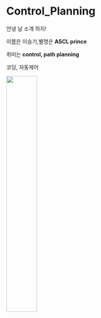 # Control_Planning

안녕 날 소개 하지!

이름은 이승기,별명은 __ASCL prince__

취미는 __control, path planning__

코딩, 자동제어

<img src="https://user-images.githubusercontent.com/59792475/87428588-840cbd00-c61d-11ea-8bbb-6b7a2d56f91a.png" align="center" width="40%" height="40%"/></img>
